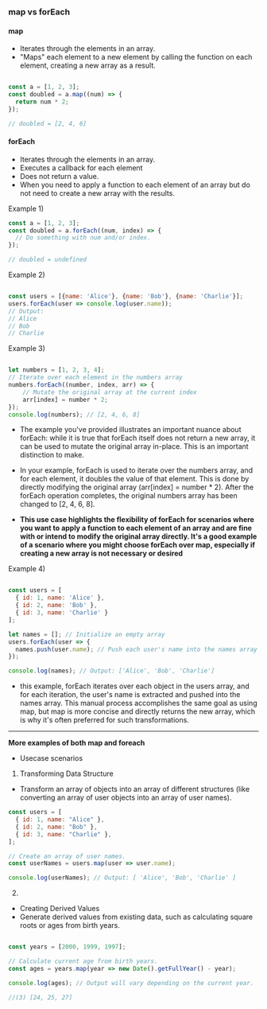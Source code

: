 ### map vs forEach

#### map

- Iterates through the elements in an array.
- "Maps" each element to a new element by calling the function on each element, creating a new array as a result.


```javascript

const a = [1, 2, 3];
const doubled = a.map((num) => {
  return num * 2;
});

// doubled = [2, 4, 6]
```

#### forEach


- Iterates through the elements in an array.
- Executes a callback for each element
- Does not return a value.
- When you need to apply a function to each element of an array but do not need to create a new array with the results.

Example 1) 

```javascript
const a = [1, 2, 3];
const doubled = a.forEach((num, index) => {
  // Do something with num and/or index.
});

// doubled = undefined
```

Example 2) 

```javascript

const users = [{name: 'Alice'}, {name: 'Bob'}, {name: 'Charlie'}];
users.forEach(user => console.log(user.name));
// Output:
// Alice
// Bob
// Charlie

```

Example 3)

```javascript

let numbers = [1, 2, 3, 4];
// Iterate over each element in the numbers array
numbers.forEach((number, index, arr) => {
    // Mutate the original array at the current index
    arr[index] = number * 2;
});
console.log(numbers); // [2, 4, 6, 8]
```
- The example you've provided illustrates an important nuance about forEach: while it is true that forEach itself does not return a new array, it can be used to mutate the original array in-place. This is an important distinction to make.
  
- In your example, forEach is used to iterate over the numbers array, and for each element, it doubles the value of that element. This is done by directly modifying the original array (arr[index] = number * 2). After the forEach operation completes, the original numbers array has been changed to [2, 4, 6, 8].
  
- **This use case highlights the flexibility of forEach for scenarios where you want to apply a function to each element of an array and are fine with or intend to modify the original array directly. It's a good example of a scenario where you might choose forEach over map, especially if creating a new array is not necessary or desired**

Example 4)

```javascript 

const users = [
  { id: 1, name: 'Alice' },
  { id: 2, name: 'Bob' },
  { id: 3, name: 'Charlie' }
];

let names = []; // Initialize an empty array
users.forEach(user => {
  names.push(user.name); // Push each user's name into the names array
});

console.log(names); // Output: ['Alice', 'Bob', 'Charlie']
```

- this example, forEach iterates over each object in the users array, and for each iteration, the user's name is extracted and pushed into the names array. This manual process accomplishes the same goal as using map, but map is more concise and directly returns the new array, which is why it's often preferred for such transformations.
_______________________


**More examples of both map and foreach**

- Usecase scenarios

1) Transforming Data Structure
- Transform an array of objects into an array of different structures (like converting an array of user objects into an array of user names).

```js
const users = [
  { id: 1, name: "Alice" },
  { id: 2, name: "Bob" },
  { id: 3, name: "Charlie" },
];

// Create an array of user names.
const userNames = users.map(user => user.name);

console.log(userNames); // Output: [ 'Alice', 'Bob', 'Charlie' ]
```

2) 

- Creating Derived Values
- Generate derived values from existing data, such as calculating square roots or ages from birth years.

```js

const years = [2000, 1999, 1997];

// Calculate current age from birth years.
const ages = years.map(year => new Date().getFullYear() - year);

console.log(ages); // Output will vary depending on the current year.

//(3) [24, 25, 27]

```

